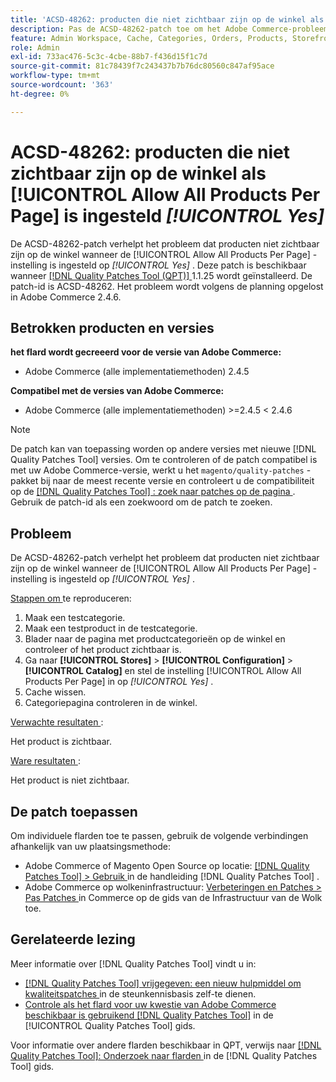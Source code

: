 ```yaml
---
title: 'ACSD-48262: producten die niet zichtbaar zijn op de winkel als [!UICONTROL Allow All Products Per Page] is ingesteld [!UICONTROL Yes]'
description: Pas de ACSD-48262-patch toe om het Adobe Commerce-probleem op te lossen, waarbij producten niet zichtbaar zijn op de winkel wanneer de [!UICONTROL Allow All Products Per Page] -instelling is ingesteld op [!UICONTROL Yes] .
feature: Admin Workspace, Cache, Categories, Orders, Products, Storefront
role: Admin
exl-id: 733ac476-5c3c-4cbe-88b7-f436d15f1c7d
source-git-commit: 81c78439f7c243437b7b76dc80560c847af95ace
workflow-type: tm+mt
source-wordcount: '363'
ht-degree: 0%

---
```


# ACSD-48262: producten die niet zichtbaar zijn op de winkel als [!UICONTROL Allow All Products Per Page] is ingesteld *[!UICONTROL Yes]*

De ACSD-48262-patch verhelpt het probleem dat producten niet zichtbaar zijn op de winkel wanneer de [!UICONTROL Allow All Products Per Page] -instelling is ingesteld op *[!UICONTROL Yes]* . Deze patch is beschikbaar wanneer [[!DNL Quality Patches Tool (QPT)] ](https://experienceleague.adobe.com/nl/docs/commerce-knowledge-base/kb/announcements/commerce-announcements/magento-quality-patches-released-new-tool-to-self-serve-quality-patches) 1.1.25 wordt geïnstalleerd. De patch-id is ACSD-48262. Het probleem wordt volgens de planning opgelost in Adobe Commerce 2.4.6.

## Betrokken producten en versies

**het flard wordt gecreeerd voor de versie van Adobe Commerce:**

* Adobe Commerce (alle implementatiemethoden) 2.4.5

**Compatibel met de versies van Adobe Commerce:**

* Adobe Commerce (alle implementatiemethoden) >=2.4.5 &lt; 2.4.6

>[!NOTE]
>
>De patch kan van toepassing worden op andere versies met nieuwe [!DNL Quality Patches Tool] versies. Om te controleren of de patch compatibel is met uw Adobe Commerce-versie, werkt u het `magento/quality-patches` -pakket bij naar de meest recente versie en controleert u de compatibiliteit op de [[!DNL Quality Patches Tool] : zoek naar patches op de pagina ](https://experienceleague.adobe.com/tools/commerce-quality-patches/index.html?lang=nl-NL) . Gebruik de patch-id als een zoekwoord om de patch te zoeken.

## Probleem

De ACSD-48262-patch verhelpt het probleem dat producten niet zichtbaar zijn op de winkel wanneer de [!UICONTROL Allow All Products Per Page] -instelling is ingesteld op *[!UICONTROL Yes]* .

<u> Stappen om </u> te reproduceren:

1. Maak een testcategorie.
1. Maak een testproduct in de testcategorie.
1. Blader naar de pagina met productcategorieën op de winkel en controleer of het product zichtbaar is.
1. Ga naar **[!UICONTROL Stores]** > **[!UICONTROL Configuration]** > **[!UICONTROL Catalog]** en stel de instelling [!UICONTROL Allow All Products Per Page] in op *[!UICONTROL Yes]* .
1. Cache wissen.
1. Categoriepagina controleren in de winkel.

<u> Verwachte resultaten </u>:

Het product is zichtbaar.

<u> Ware resultaten </u>:

Het product is niet zichtbaar.

## De patch toepassen

Om individuele flarden toe te passen, gebruik de volgende verbindingen afhankelijk van uw plaatsingsmethode:

* Adobe Commerce of Magento Open Source op locatie: [[!DNL Quality Patches Tool]  > Gebruik ](/help/tools/quality-patches-tool/usage.md) in de handleiding [!DNL Quality Patches Tool] .
* Adobe Commerce op wolkeninfrastructuur: [ Verbeteringen en Patches > Pas Patches ](https://experienceleague.adobe.com/docs/commerce-cloud-service/user-guide/develop/upgrade/apply-patches.html?lang=nl-NL) in Commerce op de gids van de Infrastructuur van de Wolk toe.


## Gerelateerde lezing

Meer informatie over [!DNL Quality Patches Tool] vindt u in:

* [[!DNL Quality Patches Tool]  vrijgegeven: een nieuw hulpmiddel om kwaliteitspatches ](https://experienceleague.adobe.com/nl/docs/commerce-knowledge-base/kb/announcements/commerce-announcements/magento-quality-patches-released-new-tool-to-self-serve-quality-patches) in de steunkennisbasis zelf-te dienen.
* [ Controle als het flard voor uw kwestie van Adobe Commerce beschikbaar is gebruikend  [!DNL Quality Patches Tool]](/help/tools/quality-patches-tool/patches-available-in-qpt/check-patch-for-magento-issue-with-magento-quality-patches.md) in de [!UICONTROL Quality Patches Tool] gids.


Voor informatie over andere flarden beschikbaar in QPT, verwijs naar [[!DNL Quality Patches Tool]: Onderzoek naar flarden ](https://experienceleague.adobe.com/tools/commerce-quality-patches/index.html?lang=nl-NL) in de [!DNL Quality Patches Tool] gids.
